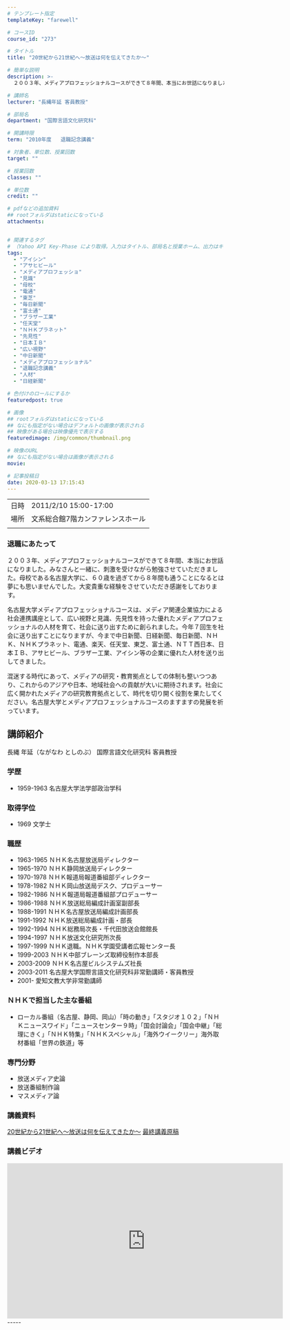 ```yaml
---
# テンプレート指定
templateKey: "farewell"

# コースID
course_id: "273"

# タイトル
title: "20世紀から21世紀へ〜放送は何を伝えてきたか〜"

# 簡単な説明
description: >-
  ２００３年、メディアプロフェッショナルコースができて８年間、本当にお世話になりました。みなさんと一緒に、刺激を受けながら勉強させていただきました。母校である名古屋大学に、６０歳を過ぎてから８年間も通うことになるとは夢にも思いませんでした。大変貴重な経験をさせていただき感謝をしております。名古屋大学メディアプロフェッショナルコースは、メディア関連企業協力による社会連携講座として、広い視野と見 ....

# 講師名
lecturer: "長縄年延 客員教授"

# 部局名
department: "国際言語文化研究科"

# 開講時限
term: "2010年度	退職記念講義"

# 対象者、単位数、授業回数
target: ""

# 授業回数
classes: ""

# 単位数
credit: ""

# pdfなどの追加資料
## rootフォルダはstaticになっている
attachments:


# 関連するタグ
# （Yahoo API Key-Phase により取得。入力はタイトル、部局名と授業ホーム、出力はキーフレーズ（tags））
tags:
  - "アイシン"
  - "アサヒビール"
  - "メディアプロフェッショ"
  - "見識"
  - "母校"
  - "電通"
  - "東芝"
  - "毎日新聞"
  - "富士通"
  - "ブラザー工業"
  - "任天堂"
  - "ＮＨＫプラネット"
  - "先見性"
  - "日本ＩＢ"
  - "広い視野"
  - "中日新聞"
  - "メディアプロフェッショナル"
  - "退職記念講義"
  - "人材"
  - "日経新聞"

# 色付けのロールにするか
featuredpost: true

# 画像
## rootフォルダはstaticになっている
## なにも指定がない場合はデフォルトの画像が表示される
## 映像がある場合は映像優先で表示する
featuredimage: /img/common/thumbnail.png

# 映像のURL
## なにも指定がない場合は画像が表示される
movie: 

# 記事投稿日
date: 2020-03-13 17:15:43
---
```


|   |   |
|---|---|
| 日時 | 2011/2/10  15:00-17:00 |
| 場所 | 文系総合館7階カンファレンスホール |
|   |   |


### 退職にあたって

２００３年、メディアプロフェッショナルコースができて８年間、本当にお世話になりました。みなさんと一緒に、刺激を受けながら勉強させていただきました。母校である名古屋大学に、６０歳を過ぎてから８年間も通うことになるとは夢にも思いませんでした。大変貴重な経験をさせていただき感謝をしております。

名古屋大学メディアプロフェッショナルコースは、メディア関連企業協力による社会連携講座として、広い視野と見識、先見性を持った優れたメディアプロフェッショナルの人材を育て、社会に送り出すために創られました。今年７回生を社会に送り出すことになりますが、今まで中日新聞、日経新聞、毎日新聞、ＮＨＫ、ＮＨＫプラネット、電通、楽天、任天堂、東芝、富士通、ＮＴＴ西日本、日本ＩＢ、アサヒビール、ブラザー工業、アイシン等の企業に優れた人材を送り出してきました。

混迷する時代にあって、メディアの研究・教育拠点としての体制も整いつつあり、これからのアジアや日本、地域社会への貢献が大いに期待されます。社会に広く開かれたメディアの研究教育拠点として、時代を切り開く役割を果たしてください。名古屋大学とメディアプロフェッショナルコースのますますの発展を祈っています。


## 講師紹介

長縄 年延（ながなわ としのぶ） 国際言語文化研究科 客員教授

### 学歴

* 1959-1963 名古屋大学法学部政治学科

### 取得学位

* 1969 文学士

### 職歴

* 1963-1965 ＮＨＫ名古屋放送局ディレクター
* 1965-1970 ＮＨＫ静岡放送局ディレクター
* 1970-1978 ＮＨＫ報道局報道番組部ディレクター
* 1978-1982 ＮＨＫ岡山放送局デスク、プロデューサー
* 1982-1986 ＮＨＫ報道局報道番組部プロデューサー
* 1986-1988 ＮＨＫ放送総局編成計画室副部長
* 1988-1991 ＮＨＫ名古屋放送局編成計画部長
* 1991-1992 ＮＨＫ放送総局編成計画・部長
* 1992-1994 ＮＨＫ総務局次長・千代田放送会館館長
* 1994-1997 ＮＨＫ放送文化研究所次長
* 1997-1999 ＮＨＫ退職。ＮＨＫ学園受講者広報センター長
* 1999-2003 ＮＨＫ中部ブレーンズ取締役制作本部長
* 2003-2009 ＮＨＫ名古屋ビルシステムズ社長
* 2003-2011 名古屋大学国際言語文化研究科非常勤講師・客員教授
* 2001- 愛知文教大学非常勤講師

### ＮＨＫで担当した主な番組

* ローカル番組（名古屋、静岡、岡山）「時の動き」「スタジオ１０２」「ＮＨＫニュースワイド」「ニュースセンター９時」「国会討論会」「国会中継」「総理にきく」「ＮＨＫ特集」「ＮＨＫスペシャル」「海外ウイークリー」海外取材番組「世界の鉄道」等

### 専門分野

* 放送メディア史論
* 放送番組制作論
* マスメディア論


### 講義資料

[20世紀から21世紀へ〜放送は何を伝えてきたか〜](https://ocw.nagoya-u.jp/files/273/naganawa_slide.pdf) 
[最終講義原稿](https://ocw.nagoya-u.jp/files/273/g_naganawa.pdf) 
### 講義ビデオ

<iframe src="https://nuvideo.media.nagoya-u.ac.jp/embed/6cfc7af8cb1e387f5a7669bd67fcb42e8c4ef309/autostart/false/caption/true" width="640" height="360" frameborder="0" allowfullscreen></iframe>
-----